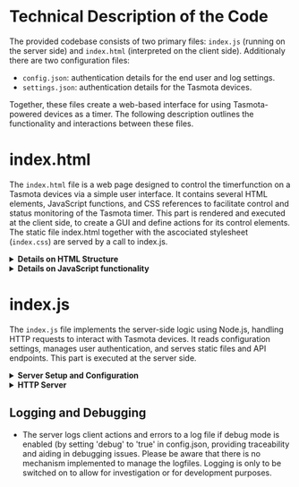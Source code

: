 # Technical Description of the Code

The provided codebase consists of two primary files: `index.js` (running on the server side) and `index.html` (interpreted on the client side). Additionaly there are two configuration files: 

   - `config.json`: authentication details for the end user and log settings.
   - `settings.json`: authentication details for the Tasmota devices.

Together, these files create a web-based interface for using Tasmota-powered devices as a timer. The following description outlines the functionality and interactions between these files.

# index.html

The `index.html` file is a web page designed to control the timerfunction on a Tasmota devices via a simple user interface. It contains several HTML elements, JavaScript functions, and CSS references to facilitate control and status monitoring of the Tasmota timer. This part is rendered and executed at the client side, to create a GUI and define actions for its control elements. The static file index.html together with the ascociated stylesheet (`index.css`) are served by a call to index.js. 

<details>
<summary><b>Details on HTML Structure</b></summary>

1. **Head Section**: 
   - Sets up meta tags for character set and viewport settings.
   - Includes app title and links to an external CSS stylesheet for styling (`index.css`).

2. **Body Section**:
   - Formats app including its title image (header.png).
   - A `div` with the ID `controls` includes:
     - A dropdown menu for selecting a device.
     - A switch to toggle device power.
     - Inputs for setting timer duration in hours and minutes.
     - Buttons to set and clear timers.
   - A `div` with the ID `log` displays the current timer status, last user action, and error messages when aplicable.
</details>

<details>
<summary><b>Details on JavaScript functionality</b></summary>

Embedded within the HTML file, the JavaScript handles the interaction logic:

1. **Initialization and WebSocket Setup**:
   - The WebSocket connection is established with the server.
   - Functions to update the device status and handle WebSocket events are defined.

2. **Device Control Functions**:
   - `togglePower()`: Toggles the power state of the selected device and updates the status display.
   - `setTimerWithDelta()`: Sets a timer based on user input for hours and minutes and enables timers on the device.
   - `clearTimer()`: Clears any active timers on the device and updates the status display.
   - `updateDeviceStatus()`: Fetches and displays the current power and timer status of the selected device.
   - `deviceChanged()`: Updates the status display when a different device is selected.

3. **Utility Functions**:
   - `getLocalTimeString()`: Returns the current local time as a formatted string.
   - `getSelectedDevice()`: Retrieves the currently selected device from the dropdown menu.
   - `sendCommand()`: Sends commands to the server to interact with the device, handling responses and errors appropriately.

4. **Event Listeners**:
   - On page load, the list of devices is fetched from the server, and the first device is selected by default.
   - Periodic updates to device status are set to occur every minute.
</details>

# index.js

The `index.js` file implements the server-side logic using Node.js, handling HTTP requests to interact with Tasmota devices. It reads configuration settings, manages user authentication, and serves static files and API endpoints. This part is executed at the server side.

<details>
<summary><b>Server Setup and Configuration</b></summary>

1. **Dependencies and Initialization**:
   - Requires essential modules: `http`, `fs`, `path`, `crypto`, and `url`.
   - Initializes server settings like hostname, port, and debug mode.
   - Defines utility functions for password hashing, input sanitization, and authentication.

2. **Configuration File Loading**:
   - Reads and parses `config.json` and `settings.json` to load user credentials and device accounts.
</details>

<details>
<summary><b>HTTP Server</b></summary>

1. **Server Creation**:
   - Creates an HTTP server to listen for incoming requests.

2. **Request Handling**:
   - Handles different routes based on the request URL:
     - `POST /login`: Authenticates users using credentials from the request body.
     - Serves static files (`index.html`, `styles.css`, `favicon.ico`, and `header.png`).
     - `GET /devices`: Returns a list of available devices.
     - The following device-specific routes are defined (`/setPower`, `/getTime`, `/setTimer`, `/clearTimer`, `/getTimerStatus`, `/getPowerStatus`, `/enableTimers`, `/disableTimers`).

3. **Command Execution**:
   - Defines functions to handle device commands:
     - `handleSetPower()`: Sets the power state of a device.
     - `handleSetTimer()`: Sets a timer on a device.
     - `handleClearTimer()`: Clears a timer on a device.
     - `handleGetTimerStatus()`, `handleGetPowerStatus()`, `handleGetTime()`: Fetches current status information from the device.
     - `handleEnableTimers()`, `handleDisableTimers()`: Enables or disables timers on a device.

4. **Utility Functions**:
   - `isAuthorized()`: Checks if a request contains valid authentication credentials.
   - `serveStaticFile()`: Serves static files from the server's public directory.
   - `logMessage()`: Logs messages to a file if debug mode is enabled.
   - `getRequestOptions()`: Prepares HTTP request options for sending commands to Tasmota devices.
   - `makeRequest()`: Makes HTTP requests to Tasmota devices and processes responses.
   - `getCurrentDeviceTime()`: Get the current time from the Tasmota device.
   - `sanitizeInput()`: Sanitize input to prevent XSS attacks.
</details>

## Logging and Debugging

- The server logs client actions and errors to a log file if debug mode is enabled (by setting 'debug' to 'true' in config.json, providing traceability and aiding in debugging issues. Please be aware that there is no mechanism implemented to manage the logfiles. Logging is only to be switched on to allow for investigation or for development purposes.  


